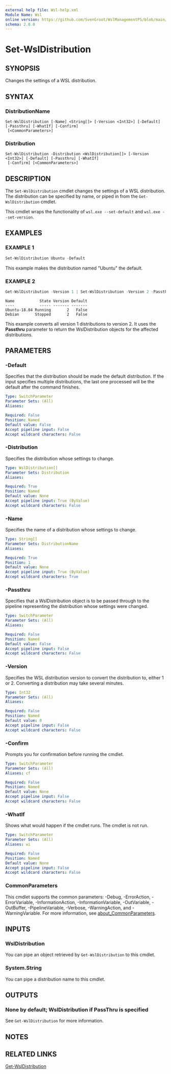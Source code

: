 ```yaml
---
external help file: Wsl-help.xml
Module Name: Wsl
online version: https://github.com/SvenGroot/WslManagementPS/blob/main/docs/Set-WslDistribution.md
schema: 2.0.0
---
```


# Set-WslDistribution

## SYNOPSIS

Changes the settings of a WSL distribution.

## SYNTAX

### DistributionName

```
Set-WslDistribution [-Name] <String[]> [-Version <Int32>] [-Default] [-Passthru] [-WhatIf] [-Confirm]
 [<CommonParameters>]
```

### Distribution

```
Set-WslDistribution -Distribution <WslDistribution[]> [-Version <Int32>] [-Default] [-Passthru] [-WhatIf]
 [-Confirm] [<CommonParameters>]
```

## DESCRIPTION

The `Set-WslDistribution` cmdlet changes the settings of a WSL distribution. The distribution can be
specified by name, or piped in from the `Get-WslDistribution` cmdlet.

This cmdlet wraps the functionality of `wsl.exe --set-default` and `wsl.exe --set-version`.

## EXAMPLES

### EXAMPLE 1

```powershell
Set-WslDistribution Ubuntu -Default
```

This example makes the distribution named "Ubuntu" the default.

### EXAMPLE 2

```powershell
Get-WslDistribution -Version 1 | Set-WslDistribution -Version 2 -Passthru
```

```Output
Name           State Version Default
----           ----- ------- -------
Ubuntu-18.04 Running       2   False
Debian       Stopped       2   False
```

This example converts all version 1 distributions to version 2.  It uses the **Passthru** parameter
to return the WslDistribution objects for the affected distributions.

## PARAMETERS

### -Default

Specifies that the distribution should be made the default distribution. If the input specifies
multiple distributions, the last one processed will be the default after the command finishes.

```yaml
Type: SwitchParameter
Parameter Sets: (All)
Aliases:

Required: False
Position: Named
Default value: False
Accept pipeline input: False
Accept wildcard characters: False
```

### -Distribution

Specifies the distribution whose settings to change.

```yaml
Type: WslDistribution[]
Parameter Sets: Distribution
Aliases:

Required: True
Position: Named
Default value: None
Accept pipeline input: True (ByValue)
Accept wildcard characters: False
```

### -Name

Specifies the name of a distribution whose settings to change.

```yaml
Type: String[]
Parameter Sets: DistributionName
Aliases:

Required: True
Position: 1
Default value: None
Accept pipeline input: True (ByValue)
Accept wildcard characters: True
```

### -Passthru

Specifies that a WslDistribution object is to be passed through to the pipeline representing the
distribution whose settings were changed.

```yaml
Type: SwitchParameter
Parameter Sets: (All)
Aliases:

Required: False
Position: Named
Default value: False
Accept pipeline input: False
Accept wildcard characters: False
```

### -Version

Specifies the WSL distribution version to convert the distribution to, either 1 or 2. Converting
a distribution may take several minutes.

```yaml
Type: Int32
Parameter Sets: (All)
Aliases:

Required: False
Position: Named
Default value: 0
Accept pipeline input: False
Accept wildcard characters: False
```

### -Confirm

Prompts you for confirmation before running the cmdlet.

```yaml
Type: SwitchParameter
Parameter Sets: (All)
Aliases: cf

Required: False
Position: Named
Default value: None
Accept pipeline input: False
Accept wildcard characters: False
```

### -WhatIf

Shows what would happen if the cmdlet runs.
The cmdlet is not run.

```yaml
Type: SwitchParameter
Parameter Sets: (All)
Aliases: wi

Required: False
Position: Named
Default value: None
Accept pipeline input: False
Accept wildcard characters: False
```

### CommonParameters

This cmdlet supports the common parameters: -Debug, -ErrorAction, -ErrorVariable, -InformationAction, -InformationVariable, -OutVariable, -OutBuffer, -PipelineVariable, -Verbose, -WarningAction, and -WarningVariable. For more information, see [about_CommonParameters](http://go.microsoft.com/fwlink/?LinkID=113216).

## INPUTS

### WslDistribution

You can pipe an object retrieved by `Get-WslDistribution` to this cmdlet.

### System.String

You can pipe a distribution name to this cmdlet.

## OUTPUTS

### None by default; WslDistribution if PassThru is specified

See `Get-WslDistribution` for more information.

## NOTES

## RELATED LINKS

[Get-WslDistribution](Get-WslDistribution.md)
